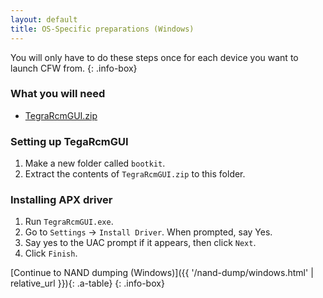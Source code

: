```yaml
---
layout: default
title: OS-Specific preparations (Windows)
---
```


You will only have to do these steps once for each device you want to launch CFW from.
{: .info-box}

### What you will need

- [TegraRcmGUI.zip](https://noirscape.github.io/SwitchGuide/assets/TegraRcmGUI.zip)

### Setting up TegaRcmGUI

1. Make a new folder called `bootkit`.
2. Extract the contents of `TegraRcmGUI.zip` to this folder.

### Installing APX driver

1. Run `TegraRcmGUI.exe`.
2. Go to `Settings` -> `Install Driver`. When prompted, say Yes.
3. Say yes to the UAC prompt if it appears, then click `Next`.
4. Click `Finish`.

[Continue to NAND dumping (Windows)]({{ '/nand-dump/windows.html' | relative_url }}){: .a-table}
{: .info-box}